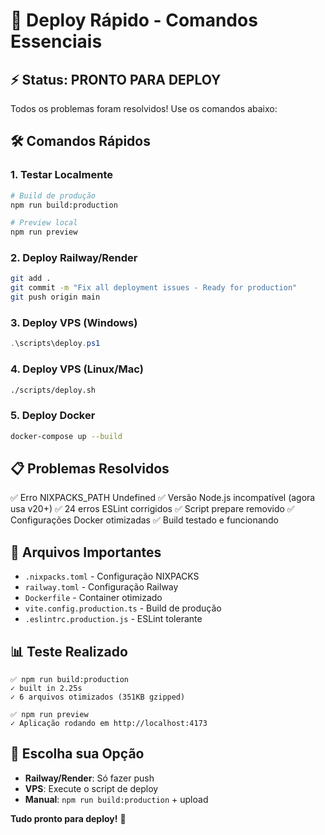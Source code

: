 # 🚀 Deploy Rápido - Comandos Essenciais

## ⚡ Status: PRONTO PARA DEPLOY

Todos os problemas foram resolvidos! Use os comandos abaixo:

## 🛠️ Comandos Rápidos

### 1. Testar Localmente
```bash
# Build de produção
npm run build:production

# Preview local
npm run preview
```

### 2. Deploy Railway/Render
```bash
git add .
git commit -m "Fix all deployment issues - Ready for production"
git push origin main
```

### 3. Deploy VPS (Windows)
```powershell
.\scripts\deploy.ps1
```

### 4. Deploy VPS (Linux/Mac)
```bash
./scripts/deploy.sh
```

### 5. Deploy Docker
```bash
docker-compose up --build
```

## 📋 Problemas Resolvidos

✅ Erro NIXPACKS_PATH Undefined
✅ Versão Node.js incompatível (agora usa v20+)
✅ 24 erros ESLint corrigidos
✅ Script prepare removido
✅ Configurações Docker otimizadas
✅ Build testado e funcionando

## 🔧 Arquivos Importantes

- `.nixpacks.toml` - Configuração NIXPACKS
- `railway.toml` - Configuração Railway
- `Dockerfile` - Container otimizado
- `vite.config.production.ts` - Build de produção
- `.eslintrc.production.js` - ESLint tolerante

## 📊 Teste Realizado

```
✅ npm run build:production
✓ built in 2.25s
✓ 6 arquivos otimizados (351KB gzipped)

✅ npm run preview
✓ Aplicação rodando em http://localhost:4173
```

## 🎯 Escolha sua Opção

- **Railway/Render**: Só fazer push
- **VPS**: Execute o script de deploy
- **Manual**: `npm run build:production` + upload

**Tudo pronto para deploy!** 🎉 
